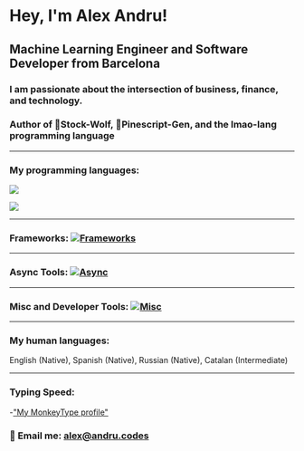 # Hey, I'm Alex Andru!

## Machine Learning Engineer and Software Developer from Barcelona

### I am passionate about the intersection of business, finance, and technology.

### Author of 🐺Stock-Wolf, 🌲Pinescript-Gen, and the lmao-lang programming language
---

### My programming languages:

 [![](https://skillicons.dev/icons?i=python,ts,html,css,js)](https://skillicons.dev)

[![](https://skillicons.dev/icons?i=c,mysql,dart,cs,lua)](https://skillicons.dev)

---

### Frameworks: [![Frameworks](https://skillicons.dev/icons?i=pytorch,tensorflow,vite,vitest,jest,react,tailwind,nextjs,deno,bootstrap,flutter,unity,opencv,wordpress)](https://skillicons.dev)

---

### Async Tools: [![Async](https://skillicons.dev/icons?i=figma,xd,git,githubactions,github)](https://skillicons.dev)

---

### Misc and Developer Tools: [![Misc](https://skillicons.dev/icons?i=redux,docker,aws,gcp,regex,linux,sass,styledcomponents,prisma,netlify,vercel,nodejs,nginx,mongodb,visualstudio,vscode,raspberrypi,postman,postgres,androidstudio)](https://skillicons.dev)

---

### My human languages:

English (Native), Spanish (Native), Russian (Native), Catalan (Intermediate)

---

### Typing Speed:
  -["My MonkeyType profile"](https://monkeytype.com/profile/alex007d)


### 📨 Email me: alex@andru.codes
